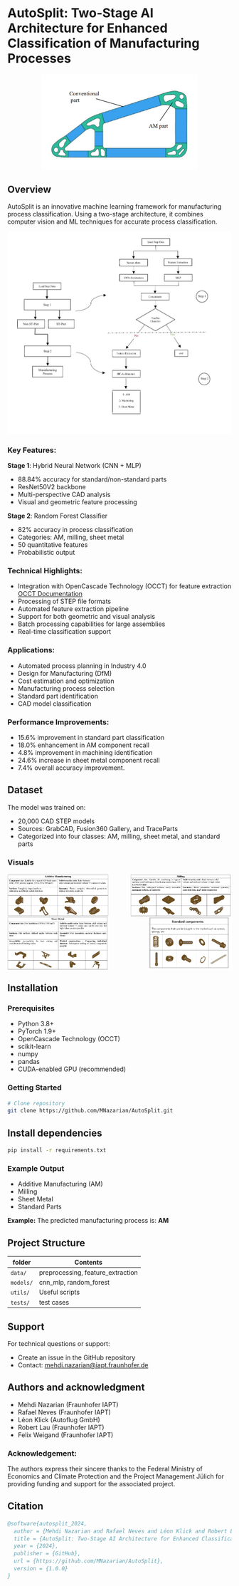 # AutoSplit: Two-Stage AI Architecture for Enhanced Classification of Manufacturing Processes

<div align="center">
  <img src="/docs/img/AutoSplit.png" alt="AutoSplit Logo" width="350" />
</div>


## Overview
AutoSplit is an innovative machine learning framework for manufacturing process classification. Using a two-stage architecture, it combines computer vision and ML techniques for accurate process classification.

<div align="center">
  <img src="/docs/img/Architecture2.jpg" alt="AutoSplit Logo" width="600" />
</div>

### Key Features:

**Stage 1**: Hybrid Neural Network (CNN + MLP)
- 88.84% accuracy for standard/non-standard parts
- ResNet50V2 backbone
- Multi-perspective CAD analysis
- Visual and geometric feature processing

**Stage 2**: Random Forest Classifier
- 82% accuracy in process classification
- Categories: AM, milling, sheet metal
- 50 quantitative features
- Probabilistic output

### Technical Highlights:
- Integration with OpenCascade Technology (OCCT) for feature extraction  
 [OCCT Documentation](https://dev.opencascade.org/doc/refman/html/class_g_prop___g_props.html)
- Processing of STEP file formats
- Automated feature extraction pipeline
- Support for both geometric and visual analysis
- Batch processing capabilities for large assemblies
- Real-time classification support

### Applications:
- Automated process planning in Industry 4.0
- Design for Manufacturing (DfM)
- Cost estimation and optimization
- Manufacturing process selection
- Standard part identification
- CAD model classification

### Performance Improvements:
- 15.6% improvement in standard part classification
- 18.0% enhancement in AM component recall
- 4.8% improvement in machining identification
- 24.6% increase in sheet metal component recall
- 7.4% overall accuracy improvement.

## Dataset
The model was trained on:
- 20,000 CAD STEP models
- Sources: GrabCAD, Fusion360 Gallery, and TraceParts
- Categorized into four classes: AM, milling, sheet metal, and standard parts

### Visuals
<div style="display: flex; justify-content: space-between;">
    <img src="/docs/img/AM.png" alt="AM Process" width="45%">
    <img src="/docs/img/Milling.png" alt="Milling Process" width="45%">
</div>
<div style="display: flex; justify-content: space-between;">
    <img src="/docs/img/Sheet_Metal.png" alt="Sheet Metal Process" width="45%">
    <img src="/docs/img/StandardComponents.png" alt="Standard Component" width="37%">
</div>

## Installation

### Prerequisites
- Python 3.8+
- PyTorch 1.9+
- OpenCascade Technology (OCCT)
- scikit-learn
- numpy
- pandas
- CUDA-enabled GPU (recommended)

### Getting Started
```bash
# Clone repository
git clone https://github.com/MNazarian/AutoSplit.git
```
## Install dependencies
```bash
pip install -r requirements.txt
```

### Example Output

- Additive Manufacturing (AM)
- Milling
- Sheet Metal
- Standard Parts

**Example:** The predicted manufacturing process is: **AM**


## Project Structure

| folder     | Contents                 |
|------------|------------------------|
| `data/`    | preprocessing, feature_extraction |
| `models/`  | cnn_mlp, random_forest |
| `utils/`   | Useful scripts     |
| `tests/`   | test cases              |


## Support
For technical questions or support:

- Create an issue in the GitHub repository
- Contact: mehdi.nazarian@iapt.fraunhofer.de

## Authors and acknowledgment
- Mehdi Nazarian (Fraunhofer IAPT)
- Rafael Neves (Fraunhofer IAPT)
- Léon Klick (Autoflug GmbH)
- Robert Lau (Fraunhofer IAPT)
- Felix Weigand (Fraunhofer IAPT)

### Acknowledgement: 

The authors express their sincere thanks to the Federal Ministry of Economics and Climate Protection and the Project Management Jülich for providing funding and support for the associated project.


## Citation

```bibtex
@software{autosplit_2024,
  author = {Mehdi Nazarian and Rafael Neves and Léon Klick and Robert Lau and Felix Weigand},
  title = {AutoSplit: Two-Stage AI Architecture for Enhanced Classification of Manufacturing Processes},
  year = {2024},
  publisher = {GitHub},
  url = {https://github.com/MNazarian/AutoSplit},
  version = {1.0.0}
}
